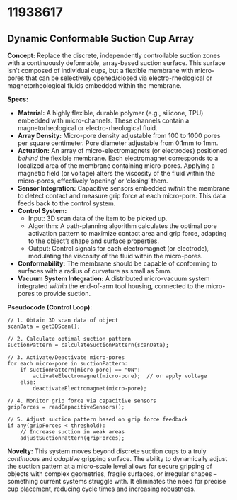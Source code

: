 # 11938617

## Dynamic Conformable Suction Cup Array

**Concept:** Replace the discrete, independently controllable suction zones with a continuously deformable, array-based suction surface. This surface isn’t composed of individual cups, but a flexible membrane with micro-pores that can be selectively opened/closed via electro-rheological or magnetorheological fluids embedded within the membrane. 

**Specs:**

*   **Material:**  A highly flexible, durable polymer (e.g., silicone, TPU) embedded with micro-channels. These channels contain a magnetorheological or electro-rheological fluid.
*   **Array Density:**  Micro-pore density adjustable from 100 to 1000 pores per square centimeter. Pore diameter adjustable from 0.1mm to 1mm.
*   **Actuation:**  An array of micro-electromagnets (or electrodes) positioned *behind* the flexible membrane.  Each electromagnet corresponds to a localized area of the membrane containing micro-pores.  Applying a magnetic field (or voltage) alters the viscosity of the fluid within the micro-pores, effectively ‘opening’ or ‘closing’ them.
*   **Sensor Integration:**  Capacitive sensors embedded *within* the membrane to detect contact and measure grip force at each micro-pore.  This data feeds back to the control system.
*   **Control System:**
    *   Input: 3D scan data of the item to be picked up.
    *   Algorithm: A path-planning algorithm calculates the optimal pore activation pattern to maximize contact area and grip force, adapting to the object’s shape and surface properties.
    *   Output:  Control signals for each electromagnet (or electrode), modulating the viscosity of the fluid within the micro-pores.
*   **Conformability:** The membrane should be capable of conforming to surfaces with a radius of curvature as small as 5mm.
*   **Vacuum System Integration:** A distributed micro-vacuum system integrated *within* the end-of-arm tool housing, connected to the micro-pores to provide suction.

**Pseudocode (Control Loop):**

```
// 1. Obtain 3D scan data of object
scanData = get3DScan();

// 2. Calculate optimal suction pattern
suctionPattern = calculateSuctionPattern(scanData);

// 3. Activate/Deactivate micro-pores
for each micro-pore in suctionPattern:
    if suctionPattern[micro-pore] == "ON":
        activateElectromagnet(micro-pore);  // or apply voltage
    else:
        deactivateElectromagnet(micro-pore);

// 4. Monitor grip force via capacitive sensors
gripForces = readCapacitiveSensors();

// 5. Adjust suction pattern based on grip force feedback
if any(gripForces < threshold):
    // Increase suction in weak areas
    adjustSuctionPattern(gripForces);
```

**Novelty:** This system moves beyond discrete suction cups to a truly *continuous* and *adaptive* gripping surface. The ability to dynamically adjust the suction pattern at a micro-scale level allows for secure gripping of objects with complex geometries, fragile surfaces, or irregular shapes – something current systems struggle with.  It eliminates the need for precise cup placement, reducing cycle times and increasing robustness.